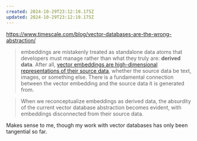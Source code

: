 ```yaml
---
created: 2024-10-29T23:12:19.175Z
updated: 2024-10-29T23:12:19.175Z
---
```

https://www.timescale.com/blog/vector-databases-are-the-wrong-abstraction/

> embeddings are mistakenly treated as standalone data atoms that developers must manage rather than what they truly are: **derived data**. After all, [vector embeddings are high-dimensional representations of their source data](https://www.timescale.com/blog/a-beginners-guide-to-vector-embeddings/), whether the source data be text, images, or something else. There is a fundamental connection between the vector embedding and the source data it is generated from.

> When we reconceptualize embeddings as derived data, the absurdity of the current vector database abstraction becomes evident, with embeddings disconnected from their source data.

Makes sense to me, though my work with vector databases has only been tangential so far.
